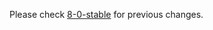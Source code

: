 
Please check [8-0-stable](https://github.com/rails/rails/blob/8-0-stable/activejob/CHANGELOG.md) for previous changes.
